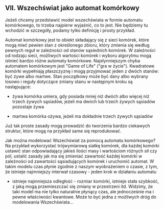 ## VII. Wszechświat jako automat komórkowy

Jeżeli chcemy przedstawić model wszechświata w formie automatu komórkowego,
to trzeba najpierw wyjaśnić, co to jest. Nie będziemy tu wchodzić w szczegóły,
podamy tylko definicję i prosty przykład.

Automat komórkowy jest to obiekt składający się z sieci komórek,
które mogą mieć pewien stan z określonego zbioru, który zmienia się według pewnych reguł
w zależności od stanów sąsiednich komórek. W zależności od rodzaju sieci,
możliwych wartości komórek i wyboru algorytmu mogą istnieć bardzo różne automaty komórkowe.
Najsłynniejszym chyba automatem komórkowym jest "Game of Life" ("gra w życie").
Kwadratowe komórki wypełniają płaszczyznę i mogą przyjmować jeden z dwóch stanów: być żywe albo martwe.
Stan początkowy może być dany albo wybrany losowo i reguły dotyczące zmiany stanu w następnym kroku
są następujące:

- żywa komórka umiera, gdy posiada mniej niż dwóch albo więcej niż trzech żywych sąsiadów,
jeżeli ma dwóch lub trzech żywych sąsiadów pozostaje żywa

- martwa komórka ożywa, jeżeli ma dokładnie trzech żywych sąsiadów

Już tak proste zasady mogą prowadzić do tworzenia bardzo ciekawych struktur,
które mogą na przykład same się reprodukować.

Jak można modelować Wszechświat za pomocą automatu komórkowego?
Na przykład wykorzystać trójwymiarową siatkę komórek,
dla każdej komórki ustawić stan odpowiadający jakieś ilości masy i wartościom różnych sił czy pól,
ustalić zasady jak ma się zmieniać zawartość każdej komórki w zależności od zawartości sąsiadujących komórek
i uruchomić automat. W takim modelu czas płynie zgodnie z naszym wyobrażeniem o czasie,
z tym, że istnieje najmniejszy interwał czasowy - jeden krok w działaniu automatu
- istnieje najmniejsza odległość - rozmiar komórki, istnieje stała szybkość,
z jaką mogą przemieszczać się zmiany w przestrzeni itd.
Widzimy, że taki model ma nie tylko naturalnie płynący czas, ale jednocześnie ma i pewne właściwości kwantowe.
Może to być jedna z możliwych dróg do modelowania Wszechświata...

